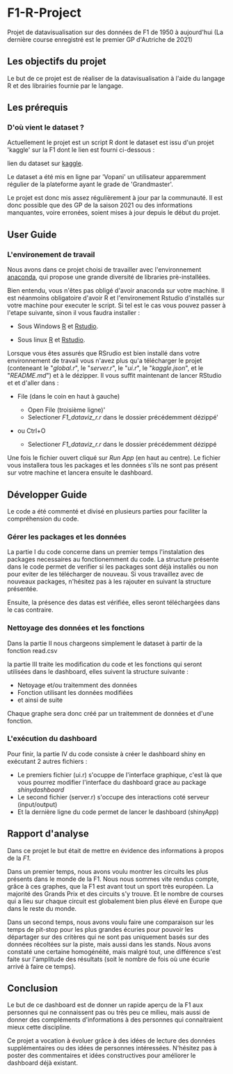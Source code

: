 # F1-R-Project

Projet de datavisualisation sur des données de F1 de 1950 à aujourd'hui (La dernière course enregistré est le premier GP d'Autriche de 2021)

## Les objectifs du projet 

Le but de ce projet est de réaliser de la datavisualisation à l'aide du langage R et des librairies fournie par le langage.

## Les prérequis

### D'où vient le dataset ?

Actuellement le projet est un script R dont le dataset est issu d'un projet 'kaggle' sur la F1 dont le lien est fourni ci-dessous :

lien du dataset sur [kaggle](https://www.kaggle.com/rohanrao/formula-1-world-championship-1950-2020).

Le dataset a été mis en ligne par 'Vopani' un utilisateur apparemment régulier de la plateforme ayant le grade de 'Grandmaster'.

Le projet est donc mis assez régulièrement à jour par la communauté. Il est donc possible que des GP de la saison 2021 ou des informations manquantes, voire erronées, soient mises à jour depuis le début du projet.

## User Guide

### L'environement de travail

Nous avons dans ce projet choisi de travailler avec l'environnement [anaconda](https://www.anaconda.com/products/individual), qui propose une grande diversité de libraries prè-installées.

Bien entendu, vous n'êtes pas obligé d'avoir anaconda sur votre machine. Il est néanmoins obligatoire d'avoir R et l'environement Rstudio d'installés sur votre machine pour executer le script. Si tel est le cas vous pouvez passer à l'etape suivante, sinon il vous faudra installer :

- Sous Windows [R](https://cran.r-project.org/bin/windows/base/) et [Rstudio](https://rstudio.com/products/rstudio/download/). 

- Sous linux [R](https://cran.r-project.org/bin/linux/) et [Rstudio](https://rstudio.com/products/rstudio/download/ ).  

Lorsque vous êtes assurés que RSrudio est bien installé dans votre environnement de travail vous n'avez plus qu'a télécharger le projet (conteneant le "*global.r*", le "*server.r*", le "*ui.r*", le "*kaggle.json*", et le "*README.md*") et à le dézipper. Il vous suffit maintenant de lancer RStudio et et d'aller dans :

- File (dans le coin en haut à gauche)
  - Open File (troisième ligne)'
  - Selectioner *F1_dataviz_r.r* dans le dossier précédemment dézippé'

- ou Ctrl+O
  - Selectioner *F1_dataviz_r.r* dans le dossier précédemment dézippé

Une fois le fichier ouvert cliqué sur *Run App* (en haut au centre). Le fichier vous installera tous les packages et les données s'ils ne sont pas présent sur votre machine et lancera ensuite le dashboard.

## Développer Guide

Le code a été commenté et divisé en plusieurs parties pour faciliter la compréhension du code.

### Gérer les packages et les données

La partie I du code concerne dans un premier temps l'instalation des packages necessaires au fonctionemment du code. La structure présente dans le code permet de verifier si les packages sont déjà installés ou non pour eviter de les télécharger de nouveau. Si vous travaillez avec de nouveaux packages, n'hésitez pas à les rajouter en suivant la structure présentée.

Ensuite, la présence des datas est vérifiée, elles seront téléchargées dans le cas contraire. 

### Nettoyage des données et les fonctions

Dans la partie II nous chargeons simplement le dataset à partir de la fonction read.csv

la partie III traite les modification du code et les fonctions qui seront utilisées dans le dashboard, elles suivent la structure suivante :

- Netoyage et/ou traitemment des données
- Fonction utilisant les données modifiées
- et ainsi de suite

Chaque graphe sera donc créé par un traitemment de données et d'une fonction.

### L'exécution du dashboard

Pour finir, la partie IV du code consiste à créer le dashboard shiny en exécutant 2 autres fichiers : 
 
- Le premiers fichier (ui.r) s'ocuppe de l'interface graphique, c'est là que vous pourrez modifier l'interface du dashboard grace au package *shinydashboard*
- Le second fichier (server.r) s'occupe des interactions coté serveur (input/output)
- Et la dernière ligne du code permet de lancer le dashboard (shinyApp)

## Rapport d'analyse 

Dans ce projet le but était de mettre en évidence des informations à propos de la *F1*. 

Dans un premier temps, nous avons voulu montrer les circuits les plus présents dans le monde de la F1. Nous nous sommes vite rendus compte, grâce à ces graphes, que la F1 est avant tout un sport très européen. La majorité des Grands Prix et des circuits s'y trouve. Et le nombre de courses qui a lieu sur chaque circuit est globalement bien plus élevé en Europe que dans le reste du monde.

Dans un second temps, nous avons voulu faire une comparaison sur les temps de pit-stop pour les plus grandes écuries pour pouvoir les départager sur des critères qui ne sont pas uniquement basés sur des données récoltées sur la piste, mais aussi dans les stands. Nous avons constaté une certaine homogénéité, mais malgré tout, une différence s'est faite sur l'amplitude des résultats (soit le nombre de fois où une écurie arrivé à faire ce temps).

## Conclusion

Le but de ce dashboard est de donner un rapide aperçu de la F1 aux personnes qui ne connaissent pas ou très peu ce milieu, mais aussi de donner des compléments d'informations à des personnes qui connaitraient mieux cette discipline.

Ce projet a vocation à évoluer grâce à des idées de lecture des données supplémentaires ou des idées de personnes intéressées. N'hésitez pas à poster des commentaires et idées constructives pour améliorer le dashboard déjà existant.

